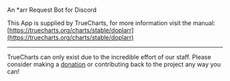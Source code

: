 An *arr Request Bot for Discord

This App is supplied by TrueCharts, for more information visit the manual: [https://truecharts.org/charts/stable/doplarr](https://truecharts.org/charts/stable/doplarr)

---

TrueCharts can only exist due to the incredible effort of our staff.
Please consider making a [donation](https://truecharts.org/about/sponsor) or contributing back to the project any way you can!
